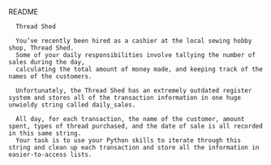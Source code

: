 README

      Thread Shed
      
      You’ve recently been hired as a cashier at the local sewing hobby shop, Thread Shed.
      Some of your daily responsibilities involve tallying the number of sales during the day,
      calculating the total amount of money made, and keeping track of the names of the customers.

      Unfortunately, the Thread Shed has an extremely outdated register system and stores all of the transaction information in one huge unwieldy string called daily_sales.

      All day, for each transaction, the name of the customer, amount spent, types of thread purchased, and the date of sale is all recorded in this same string.
      Your task is to use your Python skills to iterate through this string and clean up each transaction and store all the information in easier-to-access lists.

